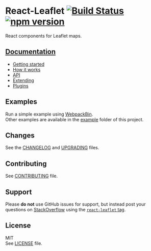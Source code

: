 # React-Leaflet [![Build Status](https://img.shields.io/travis/PaulLeCam/react-leaflet/master.svg)](https://travis-ci.org/PaulLeCam/react-leaflet) [![npm version](https://img.shields.io/npm/v/react-leaflet.svg)](https://www.npmjs.com/package/react-leaflet)

React components for Leaflet maps.

## [Documentation](docs/README.md)

- [Getting started](docs/Getting%20started.md)
- [How it works](docs/How%20it%20works.md)
- [API](docs/API.md)
- [Extending](docs/Extending.md)
- [Plugins](docs/Plugins.md)

## Examples

Run a simple example using [WebpackBin](https://www.webpackbin.com/bins/-Kl_ZeUx4I05ETYoT26O).  
Other examples are available in the [example](example) folder of this project.

## Changes

See the [CHANGELOG](CHANGELOG.md) and [UPGRADING](UPGRADING.md) files.

## Contributing

See [CONTRIBUTING](CONTRIBUTING.md) file.

## Support

Please **do not** use GitHub issues for support, but instead post your questions on [StackOverflow](https://stackoverflow.com/) using the [`react-leaflet` tag](https://stackoverflow.com/questions/tagged/react-leaflet).

## License

MIT  
See [LICENSE](LICENSE) file.
